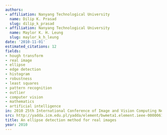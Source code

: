 ```yaml
---
authors:
- affiliation: Nanyang Technological University
  name: Dilip K. Prasad
  slug: dilip_k_prasad
- affiliation: Nanyang Technological University
  name: Maylor K. H. Leung
  slug: maylor_k_h_leung
date: '2010-11-01'
estimated_citations: 12
fields:
- hough transform
- real image
- ellipse
- edge detection
- histogram
- robustness
- least squares
- pattern recognition
- outlier
- computer vision
- mathematics
- artificial intelligence
in: 2010 25th International Conference of Image and Vision Computing New Zealand
src: http://yadda.icm.edu.pl/yadda/element/bwmeta1.element.ieee-000006148816
title: An ellipse detection method for real images
year: 2010
---
```

